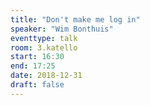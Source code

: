 ```yaml
---
title: "Don't make me log in"
speaker: "Wim Bonthuis"
eventtype: talk
room: 3.katello
start: 16:30
end: 17:25
date: 2018-12-31
draft: false
---
```

